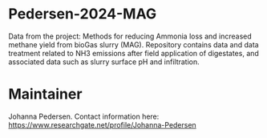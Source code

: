 # Pedersen-2024-MAG
Data from the project: Methods for reducing Ammonia loss and increased methane yield from bioGas slurry (MAG). 
Repository contains data and data treatment related to NH3 emissions after field application of digestates, and associated data such as slurry surface pH and infiltration. 

# Maintainer
Johanna Pedersen. Contact information here: https://www.researchgate.net/profile/Johanna-Pedersen 

